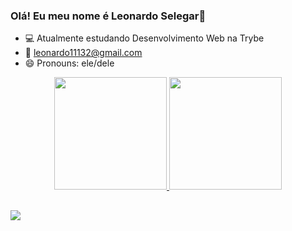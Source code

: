 ### Olá! Eu meu nome é Leonardo Selegar👋

 - 💻 Atualmente estudando Desenvolvimento Web na Trybe
 - 📧 leonardo11132@gmail.com
 - 😄 Pronouns: ele/dele
 
<div align="center">
  <a href="https://github.com/leonardo111321">
  <img height="180em" src="https://github-readme-stats.vercel.app/api?username=leonardo111321&show_icons=true&theme=radical&include_all_commits=true&count_private=true"/>
  <img height="180em" src="https://github-readme-stats.vercel.app/api/top-langs/?username=leonardo111321&layout=compact&langs_count=7&theme=radical"/>
</div>
  
  ##
 
<div> 
  <a href="https://www.linkedin.com/in/leonardo-selegar" target="_blank"><img src="https://img.shields.io/badge/-LinkedIn-%230077B5?style=for-the-badge&logo=linkedin&logoColor=white" target="_blank"></a> 
 
</div>

